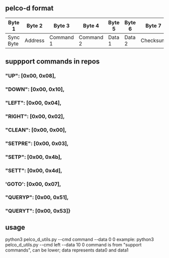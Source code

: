 ## pelco-d format
| Byte 1    | Byte 2  | Byte 3    | Byte 4    | Byte 5 | Byte 6 |  Byte 7  |
| --------- | ------- | --------- | --------- | ------ | ------ | :------: |
| Sync Byte | Address | Command 1 | Command 2 | Data 1 | Data 2 | Checksum |


## suppport commands in repos
### "UP": [0x00, 0x08],
### "DOWN": [0x00, 0x10],
### "LEFT": [0x00, 0x04],
### "RIGHT": [0x00, 0x02],
### "CLEAN": [0x00, 0x00],
### "SETPRE": [0x00, 0x03],
### "SETP": [0x00, 0x4b],
### "SETT": [0x00, 0x4d],
### 'GOTO': [0x00, 0x07],
### "QUERYP": [0x00, 0x51],
### "QUERYT": [0x00, 0x53]}

## usage
python3 pelco_d_utils.py --cmd command --data 0 0
example: python3 pelco_d_utils.py --cmd left --data 10 0
command is from "support commands", can be lower; data represents data0 and data1
